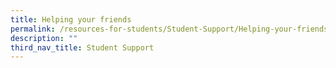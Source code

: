 ```yaml
---
title: Helping your friends
permalink: /resources-for-students/Student-Support/Helping-your-friends/permalink
description: ""
third_nav_title: Student Support
---
```

